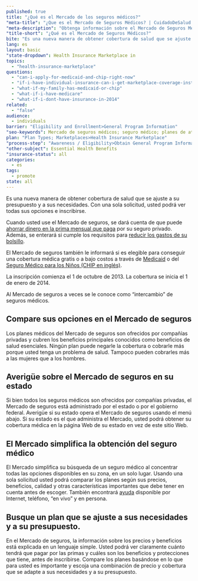 ```yaml
---
published: true
title: "¿Qué es el Mercado de los seguros médicos?"
"meta-title": "¿Que es el Mercado de Seguros Médicos? | CuidadoDeSalud.gov"
"meta-description": "Obtenga información sobre el Mercado de Seguros Médicos en Healthcare.gov. Consiga información acerca de la nueva Ley del Cuidado de Salud a Bajo Precio  'Obamacare' y las opciones que le da"
"title-short": "¿Qué es el Mercado de Seguros Médicos?"
bite: "Es una nueva manera de obtener cobertura de salud que se ajuste a su presupuesto y a sus necesidades. Con una sola solicitud, usted podrá ver todas sus opciones e inscribirse. "
lang: es
layout: basic
"state-dropdown": Health Insurance Marketplace in
topics: 
  - "health-insurance-marketplace"
questions: 
  - "can-i-apply-for-medicaid-and-chip-right-now"
  - "if-i-have-individual-insurance-can-i-get-marketplace-coverage-instead"
  - "what-if-my-family-has-medicaid-or-chip"
  - "what-if-i-have-medicare"
  - "what-if-i-dont-have-insurance-in-2014"
related: 
  - "false"
audience: 
  - individuals
barrier: "Eligibility and Enrollment>General Program Information"
"seo-keywords": Mercado de seguros médicos; seguro médico; planes de atención médica
plan: "Plan Types; Marketplaces>Health Insurance Marketplace"
"process-step": "Awareness / Eligibility>Obtain General Program Information"
"other-subject": Essential Health Benefits
"insurance-status": all
categories: 
  - es
tags: 
  - promote
state: all
---
```


Es una nueva manera de obtener cobertura de salud que se ajuste a su presupuesto y a sus necesidades. Con una sola solicitud, usted podrá ver todas sus opciones e inscribirse. 

Cuando usted use el Mercado de seguros, se dará cuenta de que puede [ahorrar dinero en la prima mensual que paga](/es/how-can-i-save-money-on-marketplace-coverage) por su seguro privado. Además, se enterará si cumple los requisitos para [reducir los gastos de su bolsillo](/es/will-i-qualify-to-save-on-out-of-pocket-costs).

El Mercado de seguros también le informará si es elegible para conseguir una cobertura médica gratis o a bajo costos a través de [Medicaid](/es/do-i-qualify-for-medicaid) o del [Seguro Médico para los Niños (CHIP en inglés)](/es/are-my-children-eligible-for-chip).

La inscripción comienza el 1 de octubre de 2013. La cobertura se inicia el 1 de enero de 2014. 

Al Mercado de seguros a veces se le conoce como “intercambio” de seguros médicos. 

## Compare sus opciones en el Mercado de seguros
Los planes médicos del Mercado de seguros son ofrecidos por compañías privadas y cubren los beneficios principales conocidos como beneficios de salud esenciales. Ningún plan puede negarle la cobertura o cobrarle más porque usted tenga un problema de salud. Tampoco pueden cobrarles más a las mujeres que a los hombres. 

## Averigüe sobre el Mercado de seguros en su estado  
Si bien todos los seguros médicos son ofrecidos por compañías privadas, el Mercado de seguros está administrado por el estado o por el gobierno federal. Averigüe si su estado opera el Mercado de seguros usando el menú abajo. Si su estado es el que administra el Mercado, usted podrá obtener su cobertura médica en la página Web de su estado en vez de este sitio Web. 


## El Mercado simplifica la obtención del seguro médico
El Mercado simplifica su búsqueda de un seguro médico al concentrar todas las opciones disponibles en su zona, en un solo lugar. Usando una sola solicitud usted podrá comparar los planes según sus precios, beneficios, calidad y otras características importantes que debe tener en cuenta antes de escoger. También encontrará [ayuda](/es/help-center) disponible por Internet, teléfono, “en vivo” y en persona. 

## Busque un plan que se ajuste a sus necesidades y a su presupuesto. 
En el Mercado de seguros, la información sobre los precios y beneficios está explicada en un lenguaje simple. Usted podrá ver claramente cuánto tendrá que pagar por las primas y cuáles son los beneficios y protecciones que tiene, antes de inscribirse.  Compare los planes basándose en lo que para usted es importante y escoja una combinación de precio y cobertura que se adapte a sus necesidades y a su presupuesto.
